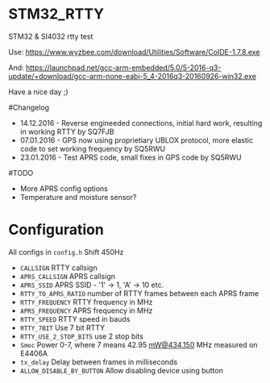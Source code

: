 # STM32_RTTY
STM32 &amp; SI4032 rtty test

Use:
https://www.wyzbee.com/download/Utilities/Software/CoIDE-1.7.8.exe

And:
https://launchpad.net/gcc-arm-embedded/5.0/5-2016-q3-update/+download/gcc-arm-none-eabi-5_4-2016q3-20160926-win32.exe

Have a nice day ;)

#Changelog
 * 14.12.2016 - Reverse engineeded connections, initial hard work, resulting in working RTTY by SQ7FJB
 * 07.01.2016 - GPS now using proprietiary UBLOX protocol, more elastic code to set working frequency by SQ5RWU
 * 23.01.2016 - Test APRS code, small fixes in GPS code by SQ5RWU


#TODO
 * More APRS config options
 * Temperature and moisture sensor?

# Configuration
All configs in ```config.h```
Shift 450Hz

* ```CALLSIGN``` RTTY callsign
* ```APRS_CALLSIGN``` APRS callsign
* ```APRS_SSID``` APRS SSID - '1' -> 1, 'A' -> 10 etc.
* ```RTTY_TO_APRS_RATIO``` number of RTTY frames between each APRS frame
* ```RTTY_FREQUENCY``` RTTY frequency in MHz
* ```APRS_FREQUENCY``` APRS frequency in MHz
* ```RTTY_SPEED``` RTTY speed in bauds
* ```RTTY_7BIT``` Use 7 bit RTTY
* ```RTTY_USE_2_STOP_BITS``` use 2 stop bits
* ```Smoc``` Power 0-7, where 7 means 42.95 mW@434.150 MHz measured on E4406A
* ```tx_delay``` Delay between frames in milliseconds
* ```ALLOW_DISABLE_BY_BUTTON``` Allow disabling device using button